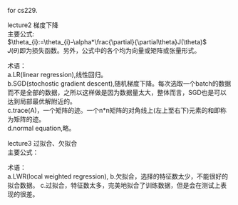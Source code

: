 for cs229.  

lecture2 梯度下降  
主要公式:   
    $\theta_{i}:=\theta_{i}-\alpha*\frac{\partial}{\partial\theta}J(\theta)$  
    $J(\theta)$即为损失函数。另外，公式中的各个均为向量或矩阵或张量形式。 

术语：  
    a.LR(linear regression),线性回归。  
    b.SGD(stochostic gradient descent),随机梯度下降。每次选取一个batch的数据而不是全部的数据，之所以这样做是因为数据量太大，整体而言，SGD也是可以达到局部最优解附近的。    
    c.trace(A)，一个矩阵的迹。一个n*n矩阵的对角线上(左上至右下)元素的和即称为矩阵的迹。  
    d.normal equation,略。  

lecture3 过拟合、欠拟合  
主要公式：


术语：  
    a.LWR(local weighted regression),
    b.欠拟合，选择的特征数太少，不能很好的拟合数据。
    c.过拟合，特征数太多，完美地拟合了训练数据，但是会在测试上表现的很差。